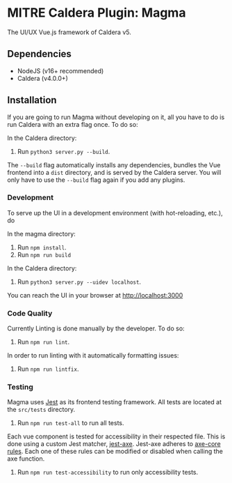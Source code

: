 # MITRE Caldera Plugin: Magma
The UI/UX Vue.js framework of Caldera v5.

## Dependencies
* NodeJS (v16+ recommended)
* Caldera (v4.0.0+)

## Installation
If you are going to run Magma without developing on it, all you have to do is run Caldera with an extra flag once. To do so:

In the Caldera directory:
1. Run `python3 server.py --build`.

The `--build` flag automatically installs any dependencies, bundles the Vue frontend into a `dist` directory, and is served by the Caldera server.
You will only have to use the `--build` flag again if you add any plugins.

### Development
To serve up the UI in a development environment (with hot-reloading, etc.), do

In the magma directory:
1. Run `npm install`.
2. Run `npm run build`

In the Caldera directory:
1. Run `python3 server.py --uidev localhost`.

You can reach the UI in your browser at [http://localhost:3000](http://localhost:3000)

### Code Quality
Currently Linting is done manually by the developer. To do so:

1. Run `npm run lint`.

In order to run linting with it automatically formatting issues:

1. Run `npm run lintfix`.

### Testing
Magma uses [Jest](https://jestjs.io/) as its frontend testing framework. All tests are located at the `src/tests` directory.

1. Run `npm run test-all` to run all tests.

Each vue component is tested for accessibility in their respected file. This is done using a custom Jest matcher, [jest-axe](https://github.com/nickcolley/jest-axe). Jest-axe adheres to
[axe-core rules](https://github.com/dequelabs/axe-core/blob/master/doc/rule-descriptions.md). Each one of these rules can be modified or disabled when calling the axe function.

1. Run `npm run test-accessibility` to run only accessibility tests.
